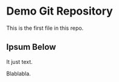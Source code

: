 # Demo Git Repository

This is the first file in this repo.

## Ipsum Below

It just text.

Blablabla.